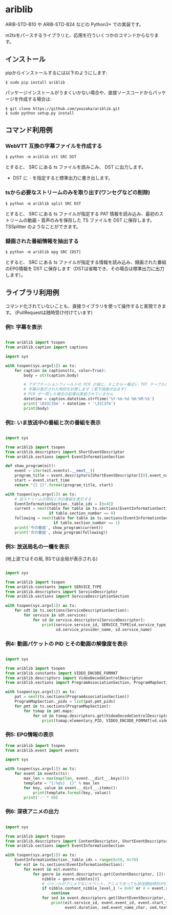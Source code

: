 # ariblib

ARIB-STD-B10 や ARIB-STD-B24 などの Python3+ での実装です。

m2tsをパースするライブラリと、応用を行ういくつかのコマンドからなります。

## インストール
pipからインストールするには以下のようにします:
```
$ sudo pip install ariblib
```

パッケージインストールがうまくいかない場合や、直接ソースコードからパッケージを作成する場合は:
```
$ git clone https://github.com/youzaka/ariblib.git
$ sudo python setup.py install
```

## コマンド利用例
### WebVTT 互換の字幕ファイルを作成する
```
$ python -m ariblib vtt SRC DST
```
とすると、 SRC にある ts ファイルを読みこみ、 DST に出力します。

- DST に `-` を指定すると標準出力に書き出します。

### tsから必要なストリームのみを取り出す(ワンセグなどの削除)
```
$ python -m ariblib split SRC DST
```
とすると、 SRC にある ts ファイルが指定する PAT 情報を読み込み、最初のストリームの動画・音声のみを保存した TS ファイルを DST に保存します。 TSSplitter のようなことができます。

### 録画された番組情報を抽出する
```
$ python -m ariblib epg SRC [DST]
```
とすると、 SRC にある ts ファイルが指定する情報を読み込み、録画された番組のEPG情報を DST に保存します（DSTは省略でき、その場合は標準出力に出力します）。

## ライブラリ利用例
コマンド化されていないことも、直接ライブラリを使って操作すると実現できます。 (PullRequestは随時受け付けています)

### 例1: 字幕を表示
```python

from ariblib import tsopen
from ariblib.caption import captions

import sys

with tsopen(sys.argv[1]) as ts:
    for caption in captions(ts, color=True):
        body = str(caption.body)

        # アダプテーションフィールドの PCR の値と、そこから一番近い TOT テーブルの値から、
        # 字幕の表示された時刻を計算します (若干誤差が出ます)
        # PCR が一周した場合の処理は実装されていません
        datetime = caption.datetime.strftime('%Y-%m-%d %H:%M:%S')
        print('\033[35m' + datetime + '\33[37m')
        print(body)
```

### 例2: いま放送中の番組と次の番組を表示
```python

import sys

from ariblib import tsopen
from ariblib.descriptors import ShortEventDescriptor
from ariblib.sections import EventInformationSection

def show_program(eit):
    event = iter(eit.events).__next__()
    program_title = event.descriptors[ShortEventDescriptor][0].event_name_char
    start = event.start_time
    return "{} {}".format(program_title, start)

with tsopen(sys.argv[1]) as ts:
    # 自ストリームの現在と次の番組を表示する
    EventInformationSection._table_ids = [0x4E]
    current = next(table for table in ts.sections(EventInformationSection)
                   if table.section_number == 0)
    following = next(table for table in ts.sections(EventInformationSection)
                     if table.section_number == 1)
    print('今の番組', show_program(current))
    print('次の番組', show_program(following))
```

### 例3: 放送局名の一欄を表示
(地上波ではその局, BSでは全局が表示される)
```python

import sys

from ariblib import tsopen
from ariblib.constants import SERVICE_TYPE
from ariblib.descriptors import ServiceDescriptor
from ariblib.sections import ServiceDescriptionSection

with tsopen(sys.argv[1]) as ts:
    for sdt in ts.sections(ServiceDescriptionSection):
        for service in sdt.services:
            for sd in service.descriptors[ServiceDescriptor]:
                print(service.service_id, SERVICE_TYPE[sd.service_type],
                      sd.service_provider_name, sd.service_name)
```

### 例4: 動画パケットの PID とその動画の解像度を表示
```python

import sys

from ariblib import tsopen
from ariblib.constants import VIDEO_ENCODE_FORMAT
from ariblib.descriptors import VideoDecodeControlDescriptor
from ariblib.sections import ProgramAssociationSection, ProgramMapSection

with tsopen(sys.argv[1]) as ts:
    pat = next(ts.sections(ProgramAssociationSection))
    ProgramMapSection._pids = list(pat.pmt_pids)
    for pmt in ts.sections(ProgramMapSection):
        for tsmap in pmt.maps:
            for vd in tsmap.descriptors.get(VideoDecodeControlDescriptor, []):
                print(tsmap.elementary_PID, VIDEO_ENCODE_FORMAT[vd.video_encode_format])
```

### 例5: EPG情報の表示
```python
from ariblib import tsopen
from ariblib.event import events

import sys

with tsopen(sys.argv[1]) as ts:
    for event in events(ts):
        max_len = max(map(len, event.__dict__.keys()))
        template = "{:%ds}  {}" % max_len
        for key, value in event.__dict__.items():
            print(template.format(key, value))
        print('-' * 80)
```

### 例6: 深夜アニメの出力
```python

import sys

from ariblib import tsopen
from ariblib.descriptors import ContentDescriptor, ShortEventDescriptor
from ariblib.sections import EventInformationSection

with tsopen(sys.argv[1]) as ts:
    EventInformationSection._table_ids = range(0x50, 0x70)
    for eit in ts.sections(EventInformationSection):
        for event in eit.events:
            for genre in event.descriptors.get(ContentDescriptor, []):
                nibble = genre.nibbles[0]
                # ジャンルがアニメでないイベント、アニメであっても放送開始時刻が5時から21時のものを除きます
                if nibble.content_nibble_level_1 != 0x07 or 4 < event.start_time.hour < 22:
                    continue
                for sed in event.descriptors.get(ShortEventDescriptor, []):
                    print(eit.service_id, event.event_id, event.start_time,
                          event.duration, sed.event_name_char, sed.text_char)
```
